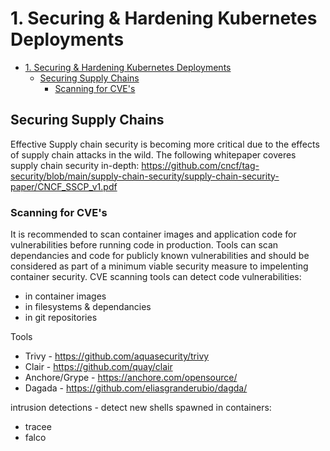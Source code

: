 # 1. Securing & Hardening Kubernetes Deployments

- [1. Securing & Hardening Kubernetes Deployments](#1-securing--hardening-kubernetes-deployments)
  - [Securing Supply Chains](#securing-supply-chains)
    - [Scanning for CVE's](#scanning-for-cves)

## Securing Supply Chains

Effective Supply chain security is becoming more critical due to the effects of supply chain attacks in the wild. The following whitepaper coveres supply chain security in-depth:
https://github.com/cncf/tag-security/blob/main/supply-chain-security/supply-chain-security-paper/CNCF_SSCP_v1.pdf

### Scanning for CVE's

It is recommended to scan container images and application code for vulnerabilities before running code in production. Tools can scan dependancies and code for publicly known vulnerabilities and should be considered as part of a minimum viable security measure to impelenting container security. CVE scanning tools can detect code vulnerabilities:
- in container images
- in filesystems & dependancies
- in git repositories  

Tools
- Trivy - https://github.com/aquasecurity/trivy
- Clair - https://github.com/quay/clair
- Anchore/Grype - https://anchore.com/opensource/
- Dagada - https://github.com/eliasgranderubio/dagda/


intrusion detections - detect new shells spawned in containers:
- tracee
- falco